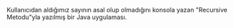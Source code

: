 Kullanıcıdan aldığımız sayının asal olup olmadığını konsola yazan "Recursive Metodu"yla yazılmış bir Java uygulaması. 
